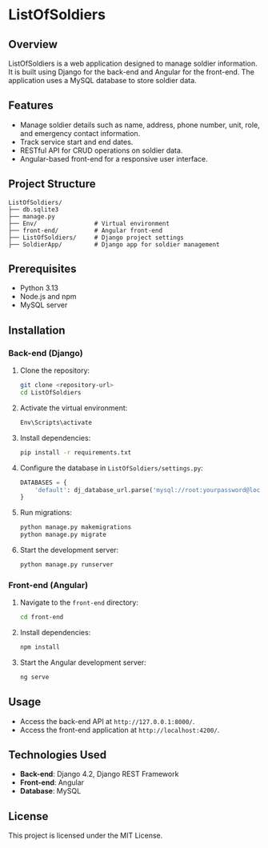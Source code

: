 # ListOfSoldiers

## Overview
ListOfSoldiers is a web application designed to manage soldier information. It is built using Django for the back-end and Angular for the front-end. The application uses a MySQL database to store soldier data.

## Features
- Manage soldier details such as name, address, phone number, unit, role, and emergency contact information.
- Track service start and end dates.
- RESTful API for CRUD operations on soldier data.
- Angular-based front-end for a responsive user interface.

## Project Structure
```
ListOfSoldiers/
├── db.sqlite3
├── manage.py
├── Env/                # Virtual environment
├── front-end/          # Angular front-end
├── ListOfSoldiers/     # Django project settings
├── SoldierApp/         # Django app for soldier management
```

## Prerequisites
- Python 3.13
- Node.js and npm
- MySQL server

## Installation

### Back-end (Django)
1. Clone the repository:
   ```bash
   git clone <repository-url>
   cd ListOfSoldiers
   ```
2. Activate the virtual environment:
   ```bash
   Env\Scripts\activate
   ```
3. Install dependencies:
   ```bash
   pip install -r requirements.txt
   ```
4. Configure the database in `ListOfSoldiers/settings.py`:
   ```python
   DATABASES = {
       'default': dj_database_url.parse('mysql://root:yourpassword@localhost:3306/sms')
   }
   ```
5. Run migrations:
   ```bash
   python manage.py makemigrations
   python manage.py migrate
   ```
6. Start the development server:
   ```bash
   python manage.py runserver
   ```

### Front-end (Angular)
1. Navigate to the `front-end` directory:
   ```bash
   cd front-end
   ```
2. Install dependencies:
   ```bash
   npm install
   ```
3. Start the Angular development server:
   ```bash
   ng serve
   ```

## Usage
- Access the back-end API at `http://127.0.0.1:8000/`.
- Access the front-end application at `http://localhost:4200/`.

## Technologies Used
- **Back-end**: Django 4.2, Django REST Framework
- **Front-end**: Angular
- **Database**: MySQL

## License
This project is licensed under the MIT License.
